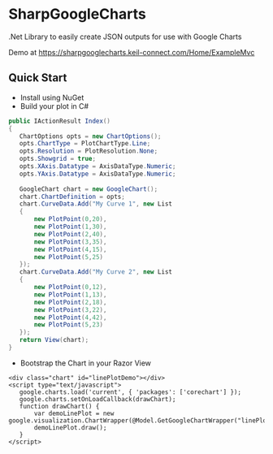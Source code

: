 # SharpGoogleCharts

.Net Library to easily create JSON outputs for use with Google Charts

Demo at https://sharpgooglecharts.keil-connect.com/Home/ExampleMvc

## Quick Start

- Install using NuGet
- Build your plot in C#

 ```csharp
public IActionResult Index()
{
    ChartOptions opts = new ChartOptions();
    opts.ChartType = PlotChartType.Line;
    opts.Resolution = PlotResolution.None;
    opts.Showgrid = true;
    opts.XAxis.Datatype = AxisDataType.Numeric;
    opts.YAxis.Datatype = AxisDataType.Numeric;
    
    GoogleChart chart = new GoogleChart();
    chart.ChartDefinition = opts;
    chart.CurveData.Add("My Curve 1", new List
    {
        new PlotPoint(0,20),
        new PlotPoint(1,30),
        new PlotPoint(2,40),
        new PlotPoint(3,35),
        new PlotPoint(4,15),
        new PlotPoint(5,25)
    });
    chart.CurveData.Add("My Curve 2", new List
    {
        new PlotPoint(0,12),
        new PlotPoint(1,13),
        new PlotPoint(2,18),
        new PlotPoint(3,22),
        new PlotPoint(4,42),
        new PlotPoint(5,23)
    });
    return View(chart);
}
 ```

 - Bootstrap the Chart in your Razor View

 ```
<div class="chart" id="linePlotDemo"></div>
<script type="text/javascript">
    google.charts.load('current', { 'packages': ['corechart'] });
    google.charts.setOnLoadCallback(drawChart);
    function drawChart() {
        var demoLinePlot = new google.visualization.ChartWrapper(@Model.GetGoogleChartWrapper("linePlotDemo"));
        demoLinePlot.draw();
    }
</script>
 ```
